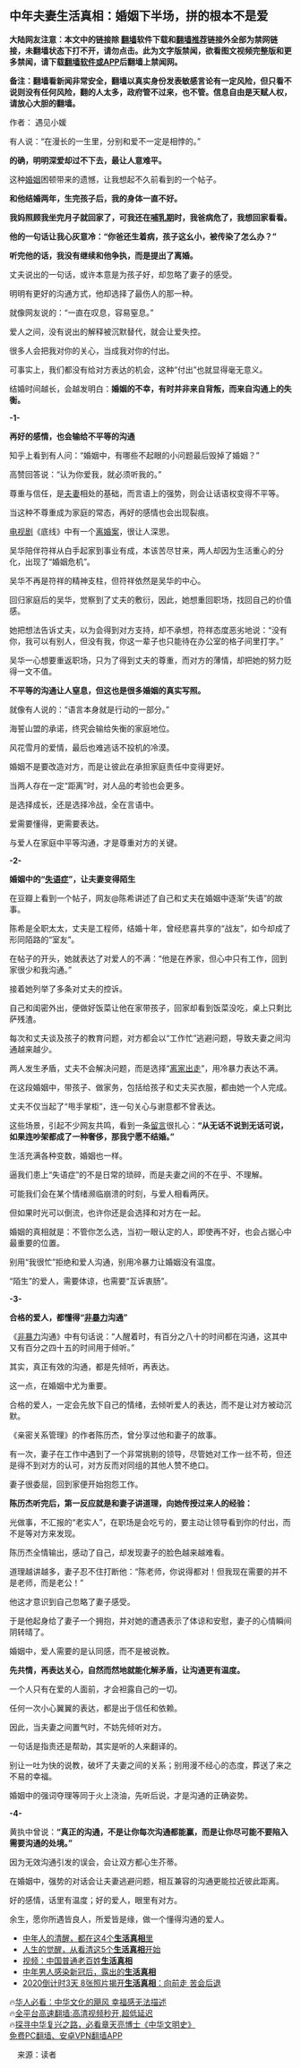  <!-- 面包屑导航 --> <h2>中年夫妻生活真相：婚姻下半场，拼的根本不是爱</h2> <p class="notice"><b>大陆网友注意：本文中的链接除 <a href="https://github.com/bannedbook/fanqiang" >翻墙</a>软件下载和<a href="https://github.com/killgcd/justmysocks/blob/master/README.md">翻墙推荐</a>链接外全部为禁网链接，未翻墙状态下打不开，请勿点击。此为文字版禁闻，欲看图文视频完整版和更多禁闻，请下载<a href="https://github.com/bannedbook/fanqiang">翻墙软件或APP</a>后翻墙上禁闻网。</p><p>备注：翻墙看新闻非常安全，翻墙以真实身份发表敏感言论有一定风险，但只看不说则没有任何风险，翻的人太多，政府管不过来，也不管。信息自由是天赋人权，请放心大胆的翻墙。</b></p>  <div class="entry"> <p>作者： 遇见小媛</p> <p id="conimg">有人说：“在漫长的一生里，分别和爱不一定是相悖的。”</p> <p><strong>的确，明明深爱却过不下去，最让人意难平。</strong></p> <p>这种<a href="https://www.bannedbook.org/bnews/tag/%e5%a9%9a%e5%a7%bb/" class="st_tag internal_tag" rel="tag" title="标签 婚姻 下的日志">婚姻</a>困顿带来的遗憾，让我想起不久前看到的一个帖子。</p> <p><strong>和他结婚两年，生完孩子后，我的身体一直不好。</strong></p> <p><strong>我妈照顾我坐完月子就回家了，可我还在<a href="https://www.bannedbook.org/bnews/tag/%E5%93%BA%E4%B9%B3%E6%9C%9F/" class="st_tag internal_tag" rel="tag" title="标签 哺乳期 下的日志">哺乳期</a>时，我爸病危了，我想回家看看。</strong></p> <p><strong>他的一句话让我心灰意冷：“你爸还生着病，孩子这幺小，被传染了怎么办？”</strong></p> <p><strong>听完他的话，我没有继续和他争执，而是提出了离婚。</strong></p> <p>丈夫说出的一句话，或许本意是为孩子好，却忽略了妻子的感受。</p> <p>明明有更好的沟通方式，他却选择了最伤人的那一种。</p> <p>就像网友说的：“一直在叹息，容易窒息。”</p> <p>爱人之间，没有说出的解释被沉默替代，就会让爱失控。</p> <p>很多人会把我对你的关心，当成我对你的付出。</p> <p>可事实上，我们都没有给对方表达的机会，这种“付出”也就显得毫无意义。</p> <p>结婚时间越长，会越发明白：<strong>婚姻的不幸，有时并非来自背叛，而来自沟通上的失衡。</strong></p> <p><strong>-1-</strong></p> <p><strong>再好的感情，也会输给不平等的沟通</strong></p> <p>知乎上看到有人问：“婚姻中，有哪些不起眼的小问题最后毁掉了婚姻？”</p> <p>高赞回答说：“认为你爱我，就必须听我的。”</p> <p>尊重与信任，是<a href="https://www.bannedbook.org/bnews/tag/%E5%A4%AB%E5%A6%BB/" class="st_tag internal_tag" rel="tag" title="标签 夫妻 下的日志">夫妻</a>相处的基础，而言语上的强势，则会让话语权变得不平等。</p> <p>当这种不尊重成为家庭的常态，再好的感情也会出现裂痕。</p>  <p><a href="https://www.bannedbook.org/bnews/tag/%E7%94%B5%E8%A7%86%E5%89%A7/" class="st_tag internal_tag" rel="tag" title="标签 电视剧 下的日志">电视剧</a>《底线》中有一个<a href="https://www.bannedbook.org/bnews/tag/%E7%A6%BB%E5%A9%9A%E6%A1%88/" class="st_tag internal_tag" rel="tag" title="标签 离婚案 下的日志">离婚案</a>，很让人深思。</p> <p>吴华陪伴符祥从白手起家到事业有成，本该苦尽甘来，两人却因为生活重心的分化，出现了“婚姻危机”。</p> <p>吴华不再是符祥的精神支柱，但符祥依然是吴华的中心。</p> <p>回归家庭后的吴华，觉察到了丈夫的敷衍，因此，她想重回职场，找回自己的价值感。</p> <p>她把想法告诉丈夫，以为会得到对方支持，却不承想，符祥态度恶劣地说：“没有你，我可以有别人，但没有我，你这一辈子也只能待在办公室的格子间里打字。”</p> <p>吴华一心想要重返职场，只为了得到丈夫的尊重，而对方的薄情，却把她的努力贬得一文不值。</p> <p><strong>不平等的沟通让人窒息，但这也是很多婚姻的真实写照。</strong></p> <p>就像有人说的：“语言本身就是行动的一部分。”</p> <p>海誓山盟的承诺，终究会输给失衡的家庭地位。</p> <p>风花雪月的爱情，最后也难逃话不投机的冷漠。</p> <p>婚姻不是要改造对方，而是让彼此在承担家庭责任中变得更好。</p> <p>当两人存在一定“距离”时，对人品的考验也会更多。</p> <p>是选择成长，还是选择冷战，全在言语中。</p> <p>爱需要懂得，更需要表达。</p> <p>与爱人在家庭中平等沟通，才是尊重对方的关键。</p> <p><strong>-2-</strong></p> <p><strong>婚姻中的“<a href="https://www.bannedbook.org/bnews/tag/%E5%A4%B1%E8%AF%AD%E7%97%87/" class="st_tag internal_tag" rel="tag" title="标签 失语症 下的日志">失语症</a>”，让夫妻变得陌生</strong></p> <p>在豆瓣上看到一个帖子，网友@陈希讲述了自己和丈夫在婚姻中逐渐“失语”的故事。</p> <p>陈希是全职太太，丈夫是工程师，结婚十年，曾经悲喜共享的“战友”，如今却成了形同陌路的“室友”。</p> <p>在帖子的开头，她就表达了对爱人的不满：“他是在养家，但心中只有工作，回到家很少和我沟通。”</p> <p>接着她列举了多条对丈夫的控诉。</p>  <p>自己和闺密外出，便做好饭菜让他在家带孩子，回家却看到饭菜没吃，桌上只剩比萨残渣。</p> <p>每次和丈夫谈及孩子的教育问题，对方都会以“工作忙”逃避问题，导致夫妻之间沟通越来越少。</p> <p>两人发生矛盾，丈夫不会解决问题，而是选择“<a href="https://www.bannedbook.org/bnews/tag/%E7%A6%BB%E5%AE%B6%E5%87%BA%E8%B5%B0/" class="st_tag internal_tag" rel="tag" title="标签 离家出走 下的日志">离家出走</a>”，用冷暴力表达不满。</p> <p>在这段婚姻中，带孩子、做家务，包括给孩子和丈夫买衣服，都由她一个人完成。</p> <p>丈夫不仅当起了“甩手掌柜”，连一句关心与谢意都不曾表达。</p> <p>这些场景，引起不少网友共鸣，看到一条<span class='wp_keywordlink'><a href="https://www.bannedbook.org/bnews/tougao/" title="留言" target="_blank">留言</a></span>很扎心：<strong>“从无话不说到无话可说，如果连吵架都成了一种奢侈，那我宁愿不结婚。”</strong></p> <p>生活充满各种变数，婚姻也一样。</p> <p>逼我们患上“失语症”的不是日常的琐碎，而是夫妻之间的不在乎、不理解。</p> <p>可能我们会在某个情绪濒临崩溃的时刻，与爱人相看两厌。</p> <p>但如果时光可以倒流，也许你还是会选择和对方在一起。</p> <p>婚姻的真相就是：不管你怎么选，当初一眼认定的人，即使再不好，也会占据心中最重要的位置。</p> <p>别用“我很忙”拒绝和爱人沟通，别用冷暴力让婚姻没有温度。</p> <p>“陌生”的爱人，需要体谅，也需要“互诉衷肠”。</p> <p><strong>-3-</strong></p> <p><strong>合格的爱人，都懂得“<span class='wp_keywordlink'><a href="https://www.bannedbook.org/forum2/topic6313.html" title="《非暴力不合作运动丛书》" target="_blank">非暴力</a></span>沟通”</strong></p> <p>《<a href="https://www.bannedbook.org/bnews/tag/%E9%9D%9E%E6%9A%B4%E5%8A%9B/" class="st_tag internal_tag" rel="tag" title="标签 非暴力 下的日志">非暴力</a>沟通》中有句话说：“人醒着时，有百分之八十的时间都在沟通，这其中又有百分之四十五的时间用于倾听。”</p> <p>其实，真正有效的沟通，都是先倾听，再表达。</p> <p>这一点，在婚姻中尤为重要。</p> <p>合格的爱人，一定会先放下自己的情绪，去倾听爱人的表达，而不是让对方被动沉默。</p> <p>《亲密关系管理》的作者陈历杰，曾分享过他和妻子的故事。</p> <p>有一次，妻子在工作中遇到了一个非常挑剔的领导，尽管她对工作一丝不苟，但还是得不到对方的认可，对方反而对同组的其他人赞不绝口。</p>  <p>妻子很委屈，回到家便开始抱怨工作。</p> <p><strong>陈历杰听完后，第一反应就是和妻子讲道理，向她传授过来人的经验：</strong></p> <p>光做事，不汇报的“老实人”，在职场是会吃亏的，要主动让领导看到你的付出，而不是等对方来发现。</p> <p>陈历杰全情输出，感动了自己，却发现妻子的脸色越来越难看。</p> <p>道理越讲越多，妻子忍不住打断他：“陈老师，你说得都对！但我现在需要的并不是老师，而是老公！”</p> <p>他这才意识到自己忽略了妻子感受。</p> <p>于是他起身给了妻子一个拥抱，并对她的遭遇表示了体谅和安慰，妻子的心情瞬间阴转晴了。</p> <p>婚姻中，爱人需要的是认同感，而不是被说教。</p> <p><strong>先共情，再表达关心，自然而然地就能化解矛盾，让沟通更有温度。</strong></p> <p>一个人只有在爱的人面前，才会袒露自己的一切。</p> <p>任何一次小心翼翼的表达，都是出于信任和依赖。</p> <p>因此，当夫妻之间置气时，不妨先倾听对方。</p> <p>一句话是指责还是帮助，其实是听的人来翻译的。</p> <p>别让一吐为快的说教，破坏了夫妻之间的关系；别用漫不经心的态度，葬送了来之不易的幸福。</p> <p>婚姻中的强词夺理等同于火上浇油，先听后说，才是沟通的正确姿势。</p> <p><strong>-4-</strong></p> <p>黄执中曾说：<strong>“真正的沟通，不是让你每次沟通都能赢，而是让你尽可能不要陷入需要沟通的处境。”</strong></p> <p>因为无效沟通引发的误会，会让双方都心生芥蒂。</p> <p>在婚姻中，强势的对话会让夫妻逃避问题，相互兼容的沟通更能拉近彼此距离。</p> <p>好的感情，话里有温度；好的爱人，眼里有对方。</p> <p>余生，愿你所遇皆良人，所爱皆是缘，做一个懂得沟通的爱人。</p>  <!--<div id="taboola-mid-1"></div>--><ul class='op-related-articles' title='相关阅读'> <li><a href='https://www.bannedbook.org/bnews/funmedia/20230130/1842154.html' target='_blank'>中年人的清醒，都在这4个<b>生活真相</b>里</a></li> <li><a href='https://www.bannedbook.org/bnews/funmedia/20211108/1649558.html' target='_blank'>人生的觉醒，从看清这5个<b>生活真相</b>开始</a></li> <li><a href='https://www.bannedbook.org/bnews/cbnews/20210326/1513154.html' target='_blank'>视频：中国普通老百姓<b>生活真相</b></a></li> <li><a href='https://www.bannedbook.org/bnews/ssgc/20201231/1458644.html' target='_blank'>中年男人感染新冠后，露出的<b>生活真相</b></a></li> <li><a href='https://www.bannedbook.org/bnews/funmedia/20201228/1456344.html' target='_blank'>2020倒计时3天 8张照片揭开<b>生活真相</b>：向前走 苦会后退</a></li> </ul> <p class="texttj"> 🔥<a href="https://www.bannedbook.org/bnews/comments/20220220/1694796.html" target="_blank">华人必看：中华文化的飓风 幸福感无法描述</a><br/> 🔥<a href="https://github.com/bannedbook/fanqiang/wiki/V2ray%E6%9C%BA%E5%9C%BA" target="_blank">全平台高速翻墙:高清视频秒开,超低延迟</a><br/> 🔥<a href="https://www.bannedbook.org/bnews/comments/20220808/1768773.html" target="_blank">探寻中华复兴之路，必看章天亮博士《中华文明史》</a><br/> <a href="https://github.com/bannedbook/fanqiang/wiki/%E7%A6%81%E9%97%BB%E7%BD%91%E5%AE%89%E5%8D%93%E7%BF%BB%E5%A2%99%E6%96%B0%E9%97%BBAPP" target="_blank">免费PC翻墙、安卓VPN翻墙APP</a><br/> </p><p class="src-info">　来源：读者 </p><a name='sharetosocial'></a> <div style="margin-bottom:5px;padding-bottom:5px;clear:both"> <div id="archive-pix-1" class="banner-ads"> <!-- AuctionX Display platform tag START --> <div id="27602x728x90x621x_ADSLOT1" clicktrack="%%CLICK_URL_ESC%%"></div>  <!-- AuctionX Display platform tag END --> </div> <div id="archive-pix-2" class="banner-ads"> <!-- AuctionX Display platform tag START --> <div id="27556x300x250x621x_ADSLOT1" clicktrack="%%CLICK_URL_ESC%%" style="margin:0 auto;text-align:center"></div>  <!-- AuctionX Display platform tag END --> </div> </div>  <div id="archive-pix-1" class="banner-ads"> <!-- AuctionX Display platform tag START --> <div id="27603x728x90x621x_ADSLOT1" clicktrack="%%CLICK_URL_ESC%%"></div>  <!-- AuctionX Display platform tag END --> </div> </div><!--END ENTRY--> 